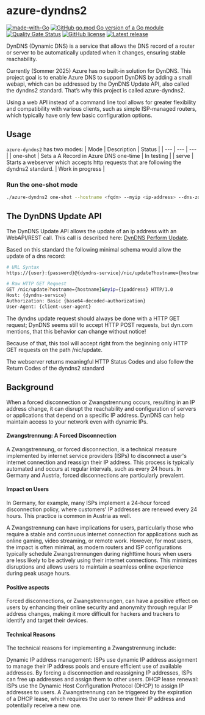 # azure-dyndns2
[![made-with-Go](https://img.shields.io/badge/Made%20with-Go-1f425f.svg)](https://go.dev/)
[![GitHub go.mod Go version of a Go module](https://img.shields.io/github/go-mod/go-version/JannoTjarks/azure-dyndns2.svg)](https://github.com/JannoTjarks/azure-dyndns2)
[![Quality Gate Status](https://sonarcloud.io/api/project_badges/measure?project=JannoTjarks_azure-dyndns2&metric=alert_status)](https://sonarcloud.io/summary/new_code?id=JannoTjarks_azure-dyndns2)
[![GitHub license](https://img.shields.io/github/license/JannoTjarks/azure-dyndns2.svg)](https://github.com/JannoTjarks/azure-dyndns2/blob/master/LICENSE)
[![Latest release](https://badgen.net/github/release/JannoTjarks/azure-dyndns2)](https://github.com/JannoTjarks/azure-dyndns2/releases)

DynDNS (Dynamic DNS) is a service that allows the DNS record of a router or server to be automatically updated when it changes, ensuring stable reachability.

Currently (Sommer 2025) Azure has no built-in solution for DynDNS. This project goal is to enable Azure DNS to support DynDNS by adding a small webapi, which can be addressed by the DynDNS Update API, also called the dyndns2 standard.
That’s why this project is called azure-dyndns2.

Using a web API instead of a command line tool allows for greater flexibility and compatibility with various clients, such as simple ISP-managed routers, which typically have only few basic configuration options.

## Usage
`azure-dyndns2` has two modes:
| Mode | Description | Status |
| --- | --- | --- |
| one-shot | Sets a A Record in Azure DNS one-time | In testing |
| serve | Starts a webserver which accepts http requests that are following the dyndns2 standard. | Work in progress |

### Run the one-shot mode
```bash
./azure-dyndns2 one-shot --hostname <fqdn> --myip <ip-address> --dns-zone-name <azure-zone-name> --dns-resource-group-name <azure-resource-group-name> --dns-subscription-id <azure-subscription-id>
```

## The DynDNS Update API
The DynDNS Update API allows the update of an ip address with an WebAPI/REST call. This call is described here: [DynDNS Perform Update](https://help.dyn.com/remote-access-api/perform-update).

Based on this standard the following minimal schema would allow the update of a dns record:
```bash
# URL Syntax
https://{user}:{password}@{dyndns-service}/nic/update?hostname={hostname}&myip={IP Address}

# Raw HTTP GET Request
GET /nic/update?hostname={hostname}&myip={ipaddress} HTTP/1.0
Host: {dyndns-service}
Authorization: Basic {base64-decoded-authorization}
User-Agent: {client-user-agent}
```
The dyndns update request should always be done with a HTTP GET request; DynDNS seems still to accept HTTP POST requests, but dyn.com mentions, that this behavior can change without notice!

Because of that, this tool will accept right from the beginning only HTTP GET requests on the path /nic/update.

The webserver returns meaningful HTTP Status Codes and also follow the Return Codes of the dyndns2 standard

## Background
When a forced disconnection or Zwangstrennung occurs, resulting in an IP address change, it can disrupt the reachability and configuration of servers or applications that depend on a specific IP address. DynDNS can help maintain access to your network even with dynamic IPs.

#### Zwangstrennung: A Forced Disconnection

A Zwangstrennung, or forced disconnection, is a technical measure implemented by internet service providers (ISPs) to disconnect a user's internet connection and reassign their IP address. This process is typically automated and occurs at regular intervals, such as every 24 hours. In Germany and Austria, forced disconnections are particularly prevalent.

#### Impact on Users

In Germany, for example, many ISPs implement a 24-hour forced disconnection policy, where customers' IP addresses are renewed every 24 hours. This practice is common in Austria as well.

A Zwangstrennung can have implications for users, particularly those who require a stable and continuous internet connection for applications such as online gaming, video streaming, or remote work.
However, for most users, the impact is often minimal, as modern routers and ISP configurations typically schedule Zwangstrennungen during nighttime hours when users are less likely to be actively using their internet connections. This minimizes disruptions and allows users to maintain a seamless online experience during peak usage hours.

#### Positive aspects

Forced disconnections, or Zwangstrennungen, can have a positive effect on users by enhancing their online security and anonymity through regular IP address changes, making it more difficult for hackers and trackers to identify and target their devices.

#### Technical Reasons

The technical reasons for implementing a Zwangstrennung include:

Dynamic IP address management: ISPs use dynamic IP address assignment to manage their IP address pools and ensure efficient use of available addresses. By forcing a disconnection and reassigning IP addresses, ISPs can free up addresses and assign them to other users.
DHCP lease renewal: ISPs use the Dynamic Host Configuration Protocol (DHCP) to assign IP addresses to users. A Zwangstrennung can be triggered by the expiration of a DHCP lease, which requires the user to renew their IP address and potentially receive a new one.
